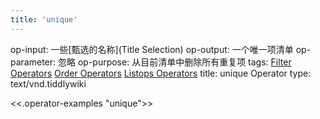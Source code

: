 ```yaml
---
title: 'unique'
---
```


op-input: 一些[甄选的名称](Title Selection)
op-output: 一个唯一项清单
op-parameter: 忽略
op-purpose: 从目前清单中删除所有重复项
tags: [Filter Operators](#Filter%20Operators) [Order Operators](#Order%20Operators) [Listops Operators](#Listops%20Operators)
title: unique Operator
type: text/vnd.tiddlywiki

<<.operator-examples "unique">>
